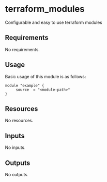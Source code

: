 # terraform_modules

Configurable and easy to use terraform modules

<!-- BEGIN_TF_DOCS -->
## Requirements

No requirements.
## Usage
Basic usage of this module is as follows:
```hcl
module "example" {
	 source  = "<module-path>"
}
```
## Resources

No resources.
## Inputs

No inputs.
## Outputs

No outputs.
<!-- END_TF_DOCS -->